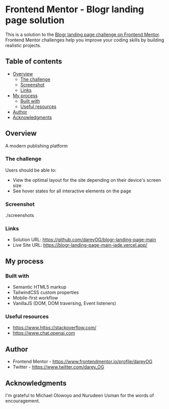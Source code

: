 # Frontend Mentor - Blogr landing page solution

This is a solution to the [Blogr landing page challenge on Frontend Mentor](https://www.frontendmentor.io/challenges/blogr-landing-page-EX2RLAApP). Frontend Mentor challenges help you improve your coding skills by building realistic projects.

## Table of contents

- [Overview](#overview)
  - [The challenge](#the-challenge)
  - [Screenshot](#screenshot)
  - [Links](#links)
- [My process](#my-process)
  - [Built with](#built-with)
  - [Useful resources](#useful-resources)
- [Author](#author)
- [Acknowledgments](#acknowledgments)

## Overview

A modern publishing platform

### The challenge

Users should be able to:

- View the optimal layout for the site depending on their device's screen size
- See hover states for all interactive elements on the page

### Screenshot

./screenshots

### Links

- Solution URL: https://github.com/dareyOG/blogr-landing-page-main
- Live Site URL: https://blogr-landing-page-main-jade.vercel.app/

## My process

### Built with

- Semantic HTML5 markup
- TailwindCSS custom properties
- Mobile-first workflow
- VanillaJS (DOM, DOM traversing, Event listeners)

### Useful resources

- https://www.https://stackoverflow.com/
- https://www.chat.openai.com

## Author

- Frontend Mentor - https://www.frontendmentor.io/profile/dareyOG
- Twitter - https://www.twitter.com/darey_OG

## Acknowledgments

I'm grateful to Michael Olowoyo and Nurudeen Usman for the words of encouragement.
